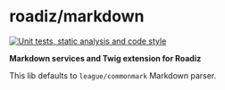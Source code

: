 # roadiz/markdown

[![Unit tests, static analysis and code style](https://github.com/roadiz/markdown/actions/workflows/run-test.yml/badge.svg?branch=develop)](https://github.com/roadiz/markdown/actions/workflows/run-test.yml)

**Markdown services and Twig extension for Roadiz**

This lib defaults to `league/commonmark` Markdown parser.

